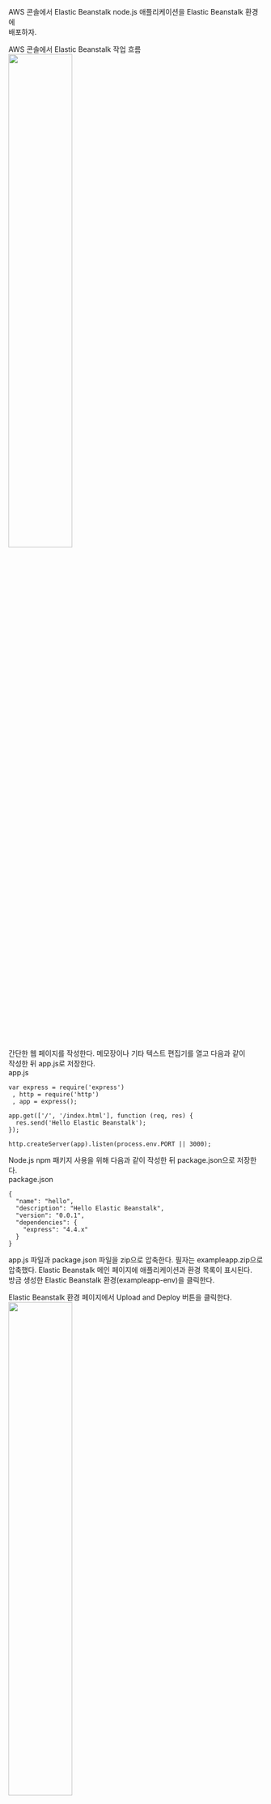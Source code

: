 AWS 콘솔에서 Elastic Beanstalk node.js 애플리케이션을 Elastic Beanstalk 환경에   
배포하자.   
  
AWS 콘솔에서 Elastic Beanstalk 작업 흐름  
<img src="https://user-images.githubusercontent.com/33191974/158298934-49bcb6ec-0bf4-4e36-9eac-d5f246ee9afd.png" width="50%" height="50%"/>   
  
간단한 웹 페이지를 작성한다. 메모장이나 기타 텍스트 편집기를 열고 다음과 같이  
작성한 뒤 app.js로 저장한다.   
app.js  
```
var express = require('express')
 , http = require('http')
 , app = express();
 
app.get(['/', '/index.html'], function (req, res) {
  res.send('Hello Elastic Beanstalk');
});
 
http.createServer(app).listen(process.env.PORT || 3000);
```
Node.js npm 패키지 사용을 위해 다음과 같이 작성한 뒤 package.json으로 저장한다.   
package.json  
```
{
  "name": "hello",
  "description": "Hello Elastic Beanstalk",
  "version": "0.0.1",
  "dependencies": {
    "express": "4.4.x"
  }
}
```
app.js 파일과 package.json 파일을 zip으로 압축한다. 필자는 exampleapp.zip으로  
압축했다. Elastic Beanstalk 메인 페이지에 애플리케이션과 환경 목록이 표시된다.   
방금 생성한 Elastic Beanstalk 환경(exampleapp-env)을 클릭한다.  
  
Elastic Beanstalk 환경 페이지에서 Upload and Deploy 버튼을 클릭한다.   
<img src="https://user-images.githubusercontent.com/33191974/158302345-5106fc25-2310-4da1-a398-d62f8e65f1b2.png" width="50%" height="50%"/>    
업로드 및 배포 창이 표시된다. 파일 선택 버튼을 클릭한다.   
<img src="https://user-images.githubusercontent.com/33191974/158302549-a2ad7829-7073-4af1-a355-32bdac3a15d6.png" width="50%" height="50%"/>   
파일 열기 창에서 방금 압축했던 exampleapp.zip 파일을 선택하고 열기 버튼을 클릭한다.   
  
파일을 열면 Version label에 파일명이 그대로 입력된다. 애플리케이션을 업로드할 때  
마다 Version label이 달라져야 한다. 여기서는 `Sample Application-1`을 입력한다(  
다음 번에는 Sample Application-2, Sample Application-3 등으로 입력한다).  
설정이 완료되었으면 Deploy 버튼을 클릭한다.     
  
잠시 기다리면 Health가 Updating에서 Green으로 바뀌고, Elastic Beanstalk    
애플리케이션 배포가 완료된다. 이제 위쪽 `<환경이름>.elasticbeanstalk.com` 링크를  
클릭한다.   
<img src="https://user-images.githubusercontent.com/33191974/158303151-9d16240c-d1b0-4b08-89c7-3d4efd0093c5.png" width="50%" height="50%"/>     
웹 브라우저에서 Elastic Beanstalk 환경 URL에 접속하면 app.js의 내용이 표시된다.  
<img src="https://user-images.githubusercontent.com/33191974/158303299-e9a7f186-f25a-409b-823c-8e19d8da229a.png" width="50%" height="50%"/>   
이처럼 AWS 콘솔에서 Elastic Beanstalk 애플리케이션을 간단하게 배포할 수 있다.  




































